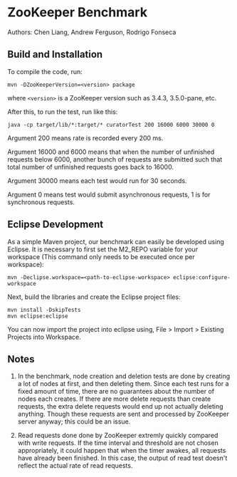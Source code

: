 # ZooKeeper Benchmark

Authors: Chen Liang, Andrew Ferguson, Rodrigo Fonseca

## Build and Installation

To compile the code, run: 

	mvn -DZooKeeperVersion=<version> package

where `<version>` is a ZooKeeper version such as 3.4.3, 3.5.0-pane, etc.

After this, to run the test, run like this:

	java -cp target/lib/*:target/* curatorTest 200 16000 6000 30000 0

Argument 200 means rate is recorded every 200 ms.

Argument 16000 and 6000 means that when the number of unfinished requests below 
6000, another bunch of requests are submitted such that total number of 
unfinished requests goes back to 16000.

Argument 30000 means each test would run for 30 seconds.

Argument 0 means test would submit asynchronous requests, 1 is for synchronous 
requests.


## Eclipse Development

As a simple Maven project, our benchmark can easily be developed using Eclipse.
It is necessary to first set the M2_REPO variable for your workspace (This
command only needs to be executed once per workspace):

	mvn -Declipse.workspace=<path-to-eclipse-workspace> eclipse:configure-workspace

Next, build the libraries and create the Eclipse project files:

	mvn install -DskipTests
	mvn eclipse:eclipse

You can now import the project into eclipse using, File > Import > Existing
Projects into Workspace.


## Notes

1. In the benchmark, node creation and deletion tests are done by creating a lot
of nodes at first, and then deleting them. Since each test runs for a fixed 
amount of time, there are no guarantees about the number of nodes each creates.
If there are more delete requests than create requests, the extra delete 
requests would end up not actually deleting anything. Though these requests are 
sent and processed by ZooKeeper server anyway; this could be an issue.

2. Read requests done done by ZooKeeper extremly quickly compared with write 
requests. If the time interval and threshold are not chosen appropriately, it 
could happen that when the timer awakes, all requests have already been 
finished. In this case, the output of read test doesn't reflect the actual rate 
of read requests. 
